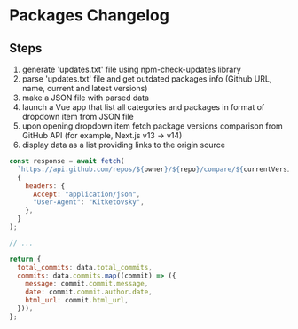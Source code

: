 # Packages Changelog

## Steps

1. generate 'updates.txt' file using npm-check-updates library
2. parse 'updates.txt' file and get outdated packages info (Github URL, name, current and latest versions)
3. make a JSON file with parsed data
4. launch a Vue app that list all categories and packages in format of dropdown item from JSON file
5. upon opening dropdown item fetch package versions comparison from GitHub API (for example, Next.js v13 -> v14)
6. display data as a list providing links to the origin source

```js
const response = await fetch(
  `https://api.github.com/repos/${owner}/${repo}/compare/${currentVersion}...${latestVersion}`,
  {
    headers: {
      Accept: "application/json",
      "User-Agent": "Kitketovsky",
    },
  }
);

// ...

return {
  total_commits: data.total_commits,
  commits: data.commits.map((commit) => ({
    message: commit.commit.message,
    date: commit.commit.author.date,
    html_url: commit.html_url,
  })),
};
```
